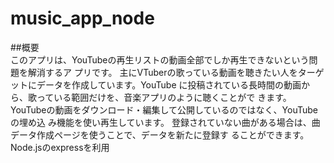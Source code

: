 # music_app_node
##概要  
このアプリは、YouTubeの再生リストの動画全部でしか再生できないという問題を解消するア
プリです。
主にVTuberの歌っている動画を聴きたい人をターゲットにデータを作成しています。YouTube
に投稿されている長時間の動画から、歌っている範囲だけを、音楽アプリのように聴くことがで
きます。YouTubeの動画をダウンロード・編集して公開しているのではなく、YouTubeの埋め込
み機能を使い再生しています。
登録されていない曲がある場合は、曲データ作成ページを使うことで、データを新たに登録す
ることができます。  
Node.jsのexpressを利用
